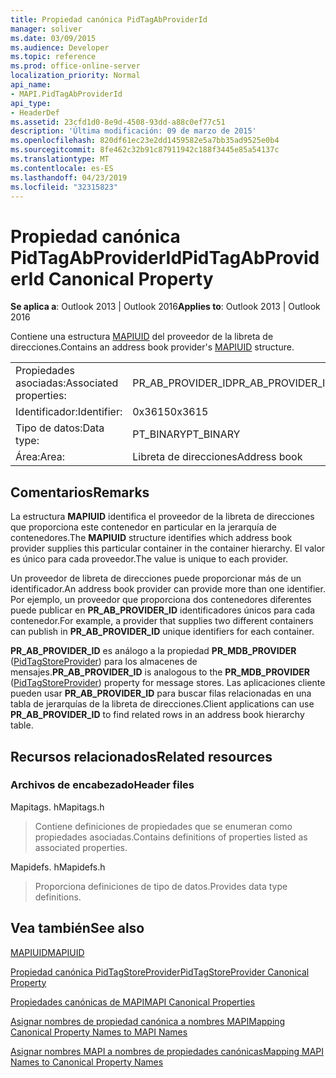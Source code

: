 ```yaml
---
title: Propiedad canónica PidTagAbProviderId
manager: soliver
ms.date: 03/09/2015
ms.audience: Developer
ms.topic: reference
ms.prod: office-online-server
localization_priority: Normal
api_name:
- MAPI.PidTagAbProviderId
api_type:
- HeaderDef
ms.assetid: 23cfd1d0-8e9d-4508-93dd-a88c0ef77c51
description: 'Última modificación: 09 de marzo de 2015'
ms.openlocfilehash: 820df61ec23e2dd1459582e5a7bb35ad9525e0b4
ms.sourcegitcommit: 8fe462c32b91c87911942c188f3445e85a54137c
ms.translationtype: MT
ms.contentlocale: es-ES
ms.lasthandoff: 04/23/2019
ms.locfileid: "32315823"
---
```

# <a name="pidtagabproviderid-canonical-property"></a><span data-ttu-id="0baaf-103">Propiedad canónica PidTagAbProviderId</span><span class="sxs-lookup"><span data-stu-id="0baaf-103">PidTagAbProviderId Canonical Property</span></span>

  
  
<span data-ttu-id="0baaf-104">**Se aplica a**: Outlook 2013 | Outlook 2016</span><span class="sxs-lookup"><span data-stu-id="0baaf-104">**Applies to**: Outlook 2013 | Outlook 2016</span></span> 
  
<span data-ttu-id="0baaf-105">Contiene una estructura [MAPIUID](mapiuid.md) del proveedor de la libreta de direcciones.</span><span class="sxs-lookup"><span data-stu-id="0baaf-105">Contains an address book provider's [MAPIUID](mapiuid.md) structure.</span></span> 
  
|||
|:-----|:-----|
|<span data-ttu-id="0baaf-106">Propiedades asociadas:</span><span class="sxs-lookup"><span data-stu-id="0baaf-106">Associated properties:</span></span>  <br/> |<span data-ttu-id="0baaf-107">PR_AB_PROVIDER_ID</span><span class="sxs-lookup"><span data-stu-id="0baaf-107">PR_AB_PROVIDER_ID</span></span>  <br/> |
|<span data-ttu-id="0baaf-108">Identificador:</span><span class="sxs-lookup"><span data-stu-id="0baaf-108">Identifier:</span></span>  <br/> |<span data-ttu-id="0baaf-109">0x3615</span><span class="sxs-lookup"><span data-stu-id="0baaf-109">0x3615</span></span>  <br/> |
|<span data-ttu-id="0baaf-110">Tipo de datos:</span><span class="sxs-lookup"><span data-stu-id="0baaf-110">Data type:</span></span>  <br/> |<span data-ttu-id="0baaf-111">PT_BINARY</span><span class="sxs-lookup"><span data-stu-id="0baaf-111">PT_BINARY</span></span>  <br/> |
|<span data-ttu-id="0baaf-112">Área:</span><span class="sxs-lookup"><span data-stu-id="0baaf-112">Area:</span></span>  <br/> |<span data-ttu-id="0baaf-113">Libreta de direcciones</span><span class="sxs-lookup"><span data-stu-id="0baaf-113">Address book</span></span>  <br/> |
   
## <a name="remarks"></a><span data-ttu-id="0baaf-114">Comentarios</span><span class="sxs-lookup"><span data-stu-id="0baaf-114">Remarks</span></span>

<span data-ttu-id="0baaf-115">La estructura **MAPIUID** identifica el proveedor de la libreta de direcciones que proporciona este contenedor en particular en la jerarquía de contenedores.</span><span class="sxs-lookup"><span data-stu-id="0baaf-115">The **MAPIUID** structure identifies which address book provider supplies this particular container in the container hierarchy.</span></span> <span data-ttu-id="0baaf-116">El valor es único para cada proveedor.</span><span class="sxs-lookup"><span data-stu-id="0baaf-116">The value is unique to each provider.</span></span> 
  
<span data-ttu-id="0baaf-117">Un proveedor de libreta de direcciones puede proporcionar más de un identificador.</span><span class="sxs-lookup"><span data-stu-id="0baaf-117">An address book provider can provide more than one identifier.</span></span> <span data-ttu-id="0baaf-118">Por ejemplo, un proveedor que proporciona dos contenedores diferentes puede publicar en **PR_AB_PROVIDER_ID** identificadores únicos para cada contenedor.</span><span class="sxs-lookup"><span data-stu-id="0baaf-118">For example, a provider that supplies two different containers can publish in **PR_AB_PROVIDER_ID** unique identifiers for each container.</span></span> 
  
 <span data-ttu-id="0baaf-119">**PR_AB_PROVIDER_ID** es análogo a la propiedad **PR_MDB_PROVIDER** ([PidTagStoreProvider](pidtagstoreprovider-canonical-property.md)) para los almacenes de mensajes.</span><span class="sxs-lookup"><span data-stu-id="0baaf-119">**PR_AB_PROVIDER_ID** is analogous to the **PR_MDB_PROVIDER** ([PidTagStoreProvider](pidtagstoreprovider-canonical-property.md)) property for message stores.</span></span> <span data-ttu-id="0baaf-120">Las aplicaciones cliente pueden usar **PR_AB_PROVIDER_ID** para buscar filas relacionadas en una tabla de jerarquías de la libreta de direcciones.</span><span class="sxs-lookup"><span data-stu-id="0baaf-120">Client applications can use **PR_AB_PROVIDER_ID** to find related rows in an address book hierarchy table.</span></span> 
  
## <a name="related-resources"></a><span data-ttu-id="0baaf-121">Recursos relacionados</span><span class="sxs-lookup"><span data-stu-id="0baaf-121">Related resources</span></span>

### <a name="header-files"></a><span data-ttu-id="0baaf-122">Archivos de encabezado</span><span class="sxs-lookup"><span data-stu-id="0baaf-122">Header files</span></span>

<span data-ttu-id="0baaf-123">Mapitags. h</span><span class="sxs-lookup"><span data-stu-id="0baaf-123">Mapitags.h</span></span>
  
> <span data-ttu-id="0baaf-124">Contiene definiciones de propiedades que se enumeran como propiedades asociadas.</span><span class="sxs-lookup"><span data-stu-id="0baaf-124">Contains definitions of properties listed as associated properties.</span></span>
    
<span data-ttu-id="0baaf-125">Mapidefs. h</span><span class="sxs-lookup"><span data-stu-id="0baaf-125">Mapidefs.h</span></span>
  
> <span data-ttu-id="0baaf-126">Proporciona definiciones de tipo de datos.</span><span class="sxs-lookup"><span data-stu-id="0baaf-126">Provides data type definitions.</span></span>
    
## <a name="see-also"></a><span data-ttu-id="0baaf-127">Vea también</span><span class="sxs-lookup"><span data-stu-id="0baaf-127">See also</span></span>



[<span data-ttu-id="0baaf-128">MAPIUID</span><span class="sxs-lookup"><span data-stu-id="0baaf-128">MAPIUID</span></span>](mapiuid.md)
  
[<span data-ttu-id="0baaf-129">Propiedad canónica PidTagStoreProvider</span><span class="sxs-lookup"><span data-stu-id="0baaf-129">PidTagStoreProvider Canonical Property</span></span>](pidtagstoreprovider-canonical-property.md)


[<span data-ttu-id="0baaf-130">Propiedades canónicas de MAPI</span><span class="sxs-lookup"><span data-stu-id="0baaf-130">MAPI Canonical Properties</span></span>](mapi-canonical-properties.md)
  
[<span data-ttu-id="0baaf-131">Asignar nombres de propiedad canónica a nombres MAPI</span><span class="sxs-lookup"><span data-stu-id="0baaf-131">Mapping Canonical Property Names to MAPI Names</span></span>](mapping-canonical-property-names-to-mapi-names.md)
  
[<span data-ttu-id="0baaf-132">Asignar nombres MAPI a nombres de propiedades canónicas</span><span class="sxs-lookup"><span data-stu-id="0baaf-132">Mapping MAPI Names to Canonical Property Names</span></span>](mapping-mapi-names-to-canonical-property-names.md)

